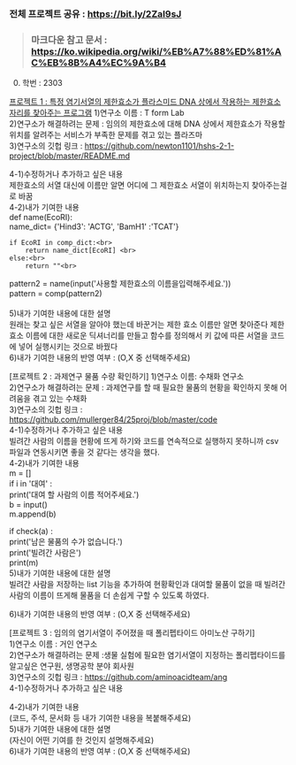 ### 전체 프로젝트 공유 : https://bit.ly/2ZaI9sJ<br>
> ### 마크다운 참고 문서 : https://ko.wikipedia.org/wiki/%EB%A7%88%ED%81%AC%EB%8B%A4%EC%9A%B4

0. 학번 : 2303<br>

[프로젝트 1 : 특정 염기서열의 제한효소가 플라스미드 DNA 상에서 작용하는 제한효소자리를 찾아주는 프로그램](54)
1)연구소 이름 : T form Lab<br>
2)연구소가 해결하려는 문제 : 
임의의 제한효소에 대해 DNA 상에서 제한효소가 작용할 위치를 알려주는 서비스가 부족한 문제를 겪고 있는 플라즈마<br>
3)연구소의 깃헙 링크 : https://github.com/newton1101/hshs-2-1-project/blob/master/README.md<br>

4-1)수정하거나 추가하고 싶은 내용<br>
제한효소의 서열 대신에 이름만 알면 어디에 그 제한효소 서열이 위치하는지 찾아주는걸로 바꿈<br>
4-2)내가 기여한 내용<br>
def name(EcoRI): <br>
    name_dict= {'Hind3': 'ACTG', 'BamH1' :'TCAT'}<br>

    if EcoRI in comp_dict:<br>
        return name_dict[EcoRI] <br>
    else:<br>
        return ""<br>
        
pattern2 = name(input('사용할 제한효소의 이름을입력해주세요.'))<br>
pattern = comp(pattern2)<br>
<br>
5)내가 기여한 내용에 대한 설명<br>
원래는 찾고 싶은 서열을 알아야 했는데 바꾼거는 제한 효소 이름만 알면 찾아준다 제한 효소 이름에 대한 새로운 딕셔너리를 만들고 함수를 정의해서 키 값에 따른 서열을 코드에 넣어 실행시키는 것으로 바꿨다 <br>
6)내가 기여한 내용의 반영 여부 : (O,X 중 선택해주세요)<br>

[프로젝트 2 : 과제연구 물품 수량 확인하기]
1)연구소 이름: 수채화 연구소<br>
2)연구소가 해결하려는 문제 : 과제연구를 할 때 필요한 물품의 현황을 확인하지 못해 어려움을 겪고 있는 수채화<br>
3)연구소의 깃헙 링크 : https://github.com/mullerger84/25proj/blob/master/code<br>
4-1)수정하거나 추가하고 싶은 내용<br>
빌려간 사람의 이름을 현황에 뜨게 하기와 코드를 연속적으로 실행하지 못하니까 csv 파일과 연동시키면 좋을 것 같다는 생각을 했다.<br>
4-2)내가 기여한 내용<br>
m = []<br>
if i in '대여' :<br>
            print('대여 할 사람의 이름 적어주세요.')  <br>
            b = input()<br>
            m.append(b)<br>

if check(a) :<br>
    print('남은 물품의 수가 없습니다.')<br>
    print('빌려간 사람은')<br>
    print(m)<br>
5)내가 기여한 내용에 대한 설명<br>
빌려간 사람을 저장하는 list 기능을 추가하여 현황확인과 대여할 물품이 없을 때 빌려간 사람의 이름이 뜨게해 물품을 더 손쉽게 구할 수 있도록 하였다. 

6)내가 기여한 내용의 반영 여부 : (O,X 중 선택해주세요)<br>

[프로젝트 3 : 임의의 염기서열이 주어졌을 때 폴리펩타이드 아미노산 구하기]<br>
1)연구소 이름 : 거인 연구소<br>
2)연구소가 해결하려는 문제 :생물 실험에 필요한 염기서열이 지정하는 폴리펩타이드를 알고싶은 연구원, 생명공학 분야 회사원<br>
3)연구소의 깃헙 링크 : https://github.com/aminoacidteam/ang<br>
4-1)수정하거나 추가하고 싶은 내용<br>

4-2)내가 기여한 내용<br>
(코드, 주석, 문서화 등 내가 기여한 내용을 복붙해주세요)<br>
5)내가 기여한 내용에 대한 설명<br>
(자신이 어떤 기여를 한 것인지 설명해주세요)<br>
6)내가 기여한 내용의 반영 여부 : (O,X 중 선택해주세요)<br>
